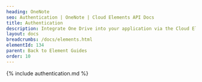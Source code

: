 ```yaml
---
heading: OneNote
seo: Authentication | OneNote | Cloud Elements API Docs
title: Authentication
description: Integrate One Drive into your application via the Cloud Elements APIs.
layout: docs
breadcrumbs: /docs/elements.html
elementId: 134
parent: Back to Element Guides
order: 10
---
```


{% include authentication.md %}
